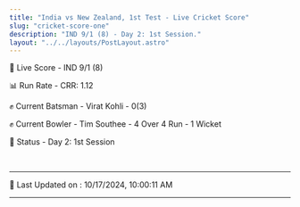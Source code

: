 ```yaml
---
title: "India vs New Zealand, 1st Test - Live Cricket Score"
slug: "cricket-score-one"
description: "IND 9/1 (8) - Day 2: 1st Session."
layout: "../../layouts/PostLayout.astro"
---
```


🔴 Live Score - IND 9/1 (8)  

📊 Run Rate - CRR: 1.12  

✊ Current Batsman - Virat Kohli - 0(3)  

✊ Current Bowler - Tim Southee - 4 Over 4 Run - 1 Wicket  

📑 Status - Day 2: 1st Session

<br />

***

📝 Last Updated on : 10/17/2024, 10:00:11 AM

***

